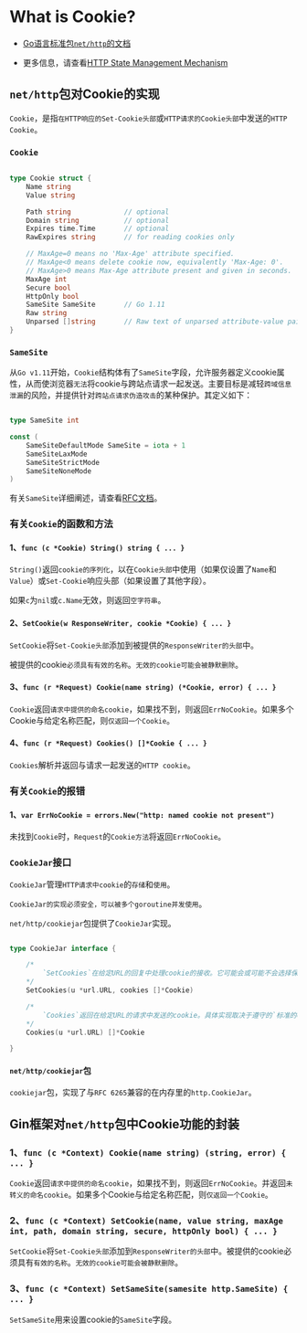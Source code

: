 
# What is Cookie?

- [Go语言标准包`net/http`的文档](https://golang.google.cn/pkg/net/http/#Cookie)

- 更多信息，请查看[HTTP State Management Mechanism](https://tools.ietf.org/html/rfc6265)


## `net/http`包对Cookie的实现

`Cookie`，是指`在HTTP响应的Set-Cookie头部`或`HTTP请求的Cookie头部`中发送的`HTTP Cookie`。


### `Cookie`

```go

type Cookie struct {
    Name string
    Value string

    Path string             // optional
    Domain string           // optional
    Expires time.Time       // optional
    RawExpires string       // for reading cookies only

    // MaxAge=0 means no 'Max-Age' attribute specified.
    // MaxAge<0 means delete cookie now, equivalently 'Max-Age: 0'.
    // MaxAge>0 means Max-Age attribute present and given in seconds.
    MaxAge int
    Secure bool
    HttpOnly bool
    SameSite SameSite       // Go 1.11
    Raw string
    Unparsed []string       // Raw text of unparsed attribute-value pairs
}

```


### `SameSite`

从`Go v1.11`开始，`Cookie`结构体有了`SameSite`字段，允许服务器定义cookie属性，从而使浏览器`无法`将cookie与跨站点请求一起发送。主要目标是减轻`跨域信息泄漏`的风险，并提供针对`跨站点请求伪造攻击`的某种保护。其定义如下：

```go

type SameSite int

const (
    SameSiteDefaultMode SameSite = iota + 1
    SameSiteLaxMode
    SameSiteStrictMode
    SameSiteNoneMode
)

```
有关`SameSite`详细阐述，请查看[RFC文档](https://tools.ietf.org/html/draft-ietf-httpbis-cookie-same-site-00)。


### 有关`Cookie`的函数和方法

#### 1、`func (c *Cookie) String() string { ... }`

`String()`返回`cookie的序列化`，以在`Cookie头部`中使用（如果仅设置了`Name`和`Value`）或`Set-Cookie`响应头部（如果设置了其他字段）。

如果`c`为`nil`或`c.Name`无效，则返回`空字符串`。


#### 2、`SetCookie(w ResponseWriter, cookie *Cookie) { ... }`

`SetCookie`将`Set-Cookie头部`添加到被提供的`ResponseWriter的头部`中。

被提供的cookie`必须具有有效的名称`。`无效的cookie可能会被静默删除`。


#### 3、`func (r *Request) Cookie(name string) (*Cookie, error) { ... }`

`Cookie`返回`请求中提供的命名cookie`，如果找不到，则返回`ErrNoCookie`。如果多个Cookie与给定名称匹配，则`仅返回一个Cookie`。


#### 4、`func (r *Request) Cookies() []*Cookie { ... }`

`Cookies`解析并返回与请求一起发送的`HTTP cookie`。


### 有关`Cookie`的报错

#### 1、`var ErrNoCookie = errors.New("http: named cookie not present")`

未找到`Cookie`时，`Request`的`Cookie方法`将返回`ErrNoCookie`。


### `CookieJar`接口

`CookieJar`管理`HTTP请求中cookie`的`存储`和`使用`。

`CookieJar的实现必须安全，可以被多个goroutine并发使用`。

`net/http/cookiejar`包提供了`CookieJar`实现。

```go

type CookieJar interface {

    /*
        `SetCookies`在给定URL的回复中处理cookie的接收。它可能会或可能不会选择保存cookie，具体取决于`jar的策略和实现`。
    */
    SetCookies(u *url.URL, cookies []*Cookie)

    /*
        `Cookies`返回在给定URL的请求中发送的cookie。具体实现取决于遵守的`标准的cookie使用限制`，例如`RFC 6265`中的限制。
    */
    Cookies(u *url.URL) []*Cookie

}

```


#### `net/http/cookiejar`包

`cookiejar`包，实现了与`RFC 6265`兼容的在内存里的`http.CookieJar`。


## Gin框架对`net/http`包中Cookie功能的封装

### 1、`func (c *Context) Cookie(name string) (string, error) { ... }`

`Cookie`返回`请求中提供的命名cookie`，如果找不到，则返回`ErrNoCookie`。并返回`未转义的命名cookie`。如果多个Cookie与给定名称匹配，则`仅返回一个Cookie`。


### 2、`func (c *Context) SetCookie(name, value string, maxAge int, path, domain string, secure, httpOnly bool) { ... }`

`SetCookie`将`Set-Cookie头部`添加到`ResponseWriter的头部`中。被提供的cookie必须具有`有效的名称`。`无效的cookie可能会被静默删除`。


### 3、`func (c *Context) SetSameSite(samesite http.SameSite) { ... }`

`SetSameSite`用来设置cookie的`SameSite`字段。
